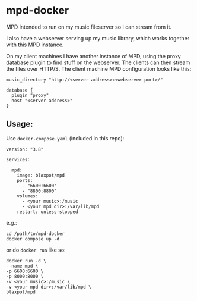 # mpd-docker
MPD intended to run on my music fileserver so I can stream from it.

I also have a webserver serving up my music library, which works together with this MPD instance.

On my client machines I have another instance of MPD, using the proxy database plugin to find stuff on the webserver.
The clients can then stream the files over HTTP/S. The client machine MPD configuration looks like this:
```
music_directory "http://<server address>:<webserver port>/"

database {
  plugin "proxy"
  host "<server address>"
}
```

## Usage:
Use `docker-compose.yaml` (included in this repo):
```
version: "3.8"

services:

  mpd:
    image: blaxpot/mpd
    ports:
      - "6600:6600"
      - "8800:8800"
    volumes:
      - <your music>:/music
      - <your mpd dir>:/var/lib/mpd
    restart: unless-stopped
```
e.g.:
```
cd /path/to/mpd-docker
docker compose up -d
```

or do `docker run` like so:
```
docker run -d \
--name mpd \
-p 6600:6600 \
-p 8000:8000 \
-v <your music>:/music \
-v <your mpd dir>:/var/lib/mpd \
blaxpot/mpd
```

